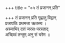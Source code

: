 +++
title = "०५ तं प्रजानन् प्रति"

+++
तं प्रजानन् प्रति गृह्णातु विद्वान्  
प्रजापतिः प्रथमजा ऋतस्य ।  
अस्माभिर् दत्तं जरसः परस्ताद्  
अच्छिन्नं तन्तुम् अनु सं चरेम ॥